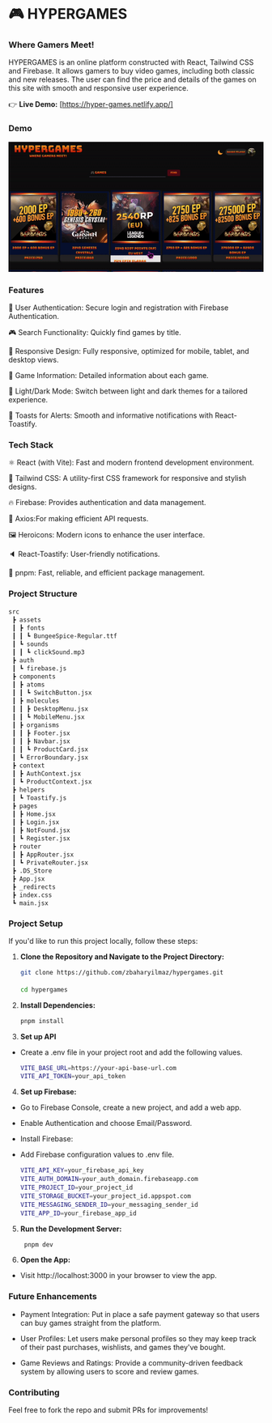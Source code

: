 # 🎮 HYPERGAMES

### Where Gamers Meet!

HYPERGAMES is an online platform constructed with React, Tailwind CSS and Firebase. It allows gamers to buy video games, including both classic and new releases. The user can find the price and details of the games on this site with smooth and responsive user experience.

👉 **Live Demo:** [https://hyper-games.netlify.app/]

### Demo

![Project Demo](./public/games.gif)

### Features

🔐 User Authentication: Secure login and registration with Firebase Authentication.

🎮 Search Functionality: Quickly find games by title.

📱 Responsive Design: Fully responsive, optimized for mobile, tablet, and desktop views.

📄 Game Information: Detailed information about each game.

🌙 Light/Dark Mode: Switch between light and dark themes for a tailored experience.

🔔 Toasts for Alerts: Smooth and informative notifications with React-Toastify.

### Tech Stack

⚛️ React (with Vite): Fast and modern frontend development environment.

🎨 Tailwind CSS: A utility-first CSS framework for responsive and stylish designs.

🔥 Firebase: Provides authentication and data management.

📡 Axios:For making efficient API requests.

🖼️ Heroicons: Modern icons to enhance the user interface.

🔈 React-Toastify: User-friendly notifications.

🚀 pnpm: Fast, reliable, and efficient package management.

### Project Structure

```plaintext
src
 ┣ assets
 ┃ ┣ fonts
 ┃ ┃ ┗ BungeeSpice-Regular.ttf
 ┃ ┗ sounds
 ┃ ┃ ┗ clickSound.mp3
 ┣ auth
 ┃ ┗ firebase.js
 ┣ components
 ┃ ┣ atoms
 ┃ ┃ ┗ SwitchButton.jsx
 ┃ ┣ molecules
 ┃ ┃ ┣ DesktopMenu.jsx
 ┃ ┃ ┗ MobileMenu.jsx
 ┃ ┣ organisms
 ┃ ┃ ┣ Footer.jsx
 ┃ ┃ ┣ Navbar.jsx
 ┃ ┃ ┗ ProductCard.jsx
 ┃ ┗ ErrorBoundary.jsx
 ┣ context
 ┃ ┣ AuthContext.jsx
 ┃ ┗ ProductContext.jsx
 ┣ helpers
 ┃ ┗ Toastify.js
 ┣ pages
 ┃ ┣ Home.jsx
 ┃ ┣ Login.jsx
 ┃ ┣ NotFound.jsx
 ┃ ┗ Register.jsx
 ┣ router
 ┃ ┣ AppRouter.jsx
 ┃ ┗ PrivateRouter.jsx
 ┣ .DS_Store
 ┣ App.jsx
 ┣ _redirects
 ┣ index.css
 ┗ main.jsx
 ```

### Project Setup

If you'd like to run this project locally, follow these steps:

1. **Clone the Repository and Navigate to the Project Directory:**

   ```bash
   git clone https://github.com/zbaharyilmaz/hypergames.git

   cd hypergames
   ```

2. **Install Dependencies:**
   ```bash
   pnpm install
   ```
3. **Set up API**
- Create a .env file in your project root and add the following values.
   ```bash
   VITE_BASE_URL=https://your-api-base-url.com
   VITE_API_TOKEN=your_api_token
4. **Set up Firebase:**
- Go to Firebase Console, create a new project, and add a web app.
- Enable Authentication and choose Email/Password.
- Install Firebase:
- Add Firebase configuration values to .env file.

    ```bash
   VITE_API_KEY=your_firebase_api_key
   VITE_AUTH_DOMAIN=your_auth_domain.firebaseapp.com
   VITE_PROJECT_ID=your_project_id
   VITE_STORAGE_BUCKET=your_project_id.appspot.com
   VITE_MESSAGING_SENDER_ID=your_messaging_sender_id
   VITE_APP_ID=your_firebase_app_id
5. **Run the Development Server:**

   ```bash
    pnpm dev
   ```

6. **Open the App:**

- Visit http://localhost:3000 in your browser to view the app.

###  Future Enhancements

- Payment Integration: Put in place a safe payment gateway so that users can buy games straight from the platform.

- User Profiles: Let users make personal profiles so they may keep track of their past purchases, wishlists, and games they've bought.

- Game Reviews and Ratings: Provide a community-driven feedback system by allowing users to score and review games.

### Contributing

Feel free to fork the repo and submit PRs for improvements!
